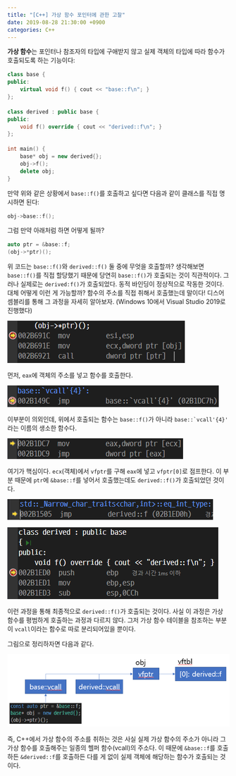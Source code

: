 ```yaml
---
title: "[C++] 가상 함수 포인터에 관한 고찰"
date: 2019-08-28 21:30:00 +0900
categories: C++
---
```


**가상 함수**는 포인터나 참조자의 타입에 구애받지 않고 실제 객체의 타입에 따라 함수가 호출되도록 하는 기능이다:

```cpp
class base {
public:
    virtual void f() { cout << "base::f\n"; }
};

class derived : public base {
public:
    void f() override { cout << "derived::f\n"; }
};

int main() {
    base* obj = new derived{};
    obj->f();
    delete obj;
}
```

만약 위와 같은 상황에서 `base::f()`를 호출하고 싶다면 다음과 같이 클래스를 직접 명시하면 된다:

```cpp
obj->base::f();
```

그럼 만약 아래처럼 하면 어떻게 될까?

```cpp
auto ptr = &base::f;
(obj->*ptr)();
```

위 코드는 `base::f()`와 `derived::f()` 둘 중에 무엇을 호출할까? 생각해보면 `base::f()`를 직접 할당했기 때문에 당연히 `base::f()`가 호출되는 것이 직관적이다. 그러나 실제로는 `derived:f()`가 호출되었다. 동적 바인딩이 정상적으로 작동한 것이다. 대체 어떻게 이런 게 가능할까? 함수의 주소를 직접 취해서 호출했는데 말이다! 디스어셈블리를 통해 그 과정을 자세히 알아보자. (Windows 10에서 Visual Studio 2019로 진행했다)

![1](/assets/images/posts/2019-08-28-vf/1.png)

먼저, `eax`에 객체의 주소를 넣고 함수를 호출한다.

![2](/assets/images/posts/2019-08-28-vf/2.png)

이부분이 의외인데, 위에서 호출되는 함수는 `base::f()`가 아니라 ``base::`vcall'{4}'`` 라는 이름의 생소한 함수다.

![3](/assets/images/posts/2019-08-28-vf/3.png)

여기가 핵심이다. `ecx`(객체)에서 `vfptr`를 구해 `eax`에 넣고 `vfptr[0]`로 점프한다. 이 부분 때문에 `ptr`에 `&base::f`를 넣어서 호출했는데도 `derived::f()`가 호출되었던 것이다.

![4](/assets/images/posts/2019-08-28-vf/4.png)

![5](/assets/images/posts/2019-08-28-vf/5.png)

이런 과정을 통해 최종적으로 `derived::f()`가 호출되는 것이다. 사실 이 과정은 가상 함수를 평범하게 호출하는 과정과 다르지 않다. 그저 가상 함수 테이블을 참조하는 부분이 `vcall`이라는 함수로 따로 분리되어있을 뿐이다.

그림으로 정리하자면 다음과 같다.

![6](/assets/images/posts/2019-08-28-vf/6.png)

즉, C++에서 가상 함수의 주소를 취하는 것은 사실 실제 가상 함수의 주소가 아니라 그 가상 함수를 호출해주는 일종의 헬퍼 함수(vcall)의 주소다. 이 때문에 `&base::f`를 호출하든 `&derived::f`를 호출하든 다를 게 없이 실제 객체에 해당하는 함수가 호출되는 것이다.
